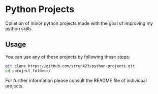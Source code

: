 # Python Projects

Colletion of minor python projects made with the goal of improving my python skills.

## Usage
You can use any of these projects by following these steps:
```bash
git clone https://github.com/strunk23/python-projects.git
cd <project_folder>/
```
For further information please consult the README file of individual projects.
